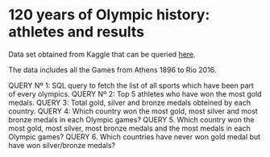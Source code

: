 # 120 years of Olympic history: athletes and results

Data set obtained from Kaggle that can be queried [here](https://www.kaggle.com/datasets/heesoo37/120-years-of-olympic-history-athletes-and-results).

The data includes all the Games from Athens 1896 to Rio 2016.

QUERY Nº 1: SQL query to fetch the list of all sports which have been part of every olympics.
QUERY Nº 2: Top 5 athletes who have won the most gold medals.
QUERY 3: Total gold, silver and bronze medals obteined by each country.
QUERY 4: Which country won the most gold, most silver and most bronze medals in each Olympic games?
QUERY 5. Which country won the most gold, most silver, most bronze medals and the most medals in each Olympic games?
QUERY 6. Which countries have never won gold medal but have won silver/bronze medals?
